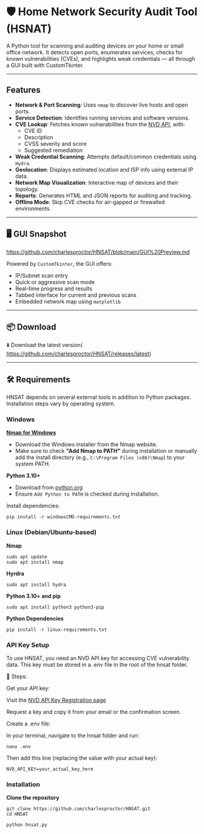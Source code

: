 # 🛡️ Home Network Security Audit Tool (HSNAT)

A Python tool for scanning and auditing devices on your home or small office network. It detects open ports, enumerates services, checks for known vulnerabilities (CVEs), and highlights weak credentials — all through a GUI built with CustomTkinter.

---

##  Features

-  **Network & Port Scanning**: Uses `nmap` to discover live hosts and open ports.
-  **Service Detection**: Identifies running services and software versions.
-  **CVE Lookup**: Fetches known vulnerabilities from the [NVD API](https://nvd.nist.gov/developers/vulnerabilities), with:
    - CVE ID
    - Description
    - CVSS severity and score
    - Suggested remediation
-  **Weak Credential Scanning**: Attempts default/common credentials using `Hydra`.
-  **Geolocation**: Displays estimated location and ISP info using external IP data.
-  **Network Map Visualization**: Interactive map of devices and their topology.
-  **Reports**: Generates HTML and JSON reports for auditing and tracking.
-  **Offline Mode**: Skip CVE checks for air-gapped or firewalled environments.

---

## 🖥️ GUI Snapshot

https://github.com/charlesproctor/HNSAT/blob/main/GUI%20Preview.md

Powered by `CustomTkinter`, the GUI offers:

- IP/Subnet scan entry
- Quick or aggressive scan mode
- Real-time progress and results
- Tabbed interface for current and previous scans
- Embedded network map using `matplotlib`

---


## 📦 Download

⬇️ Download the latest version(
https://github.com/charlesproctor/HNSAT/releases/latest)


---

## 🛠️ Requirements

HNSAT depends on several external tools in addition to Python packages. Installation steps vary by operating system.

###  Windows

   **[Nmap for Windows](https://nmap.org/download.html#windows)**
   - Download the Windows installer from the Nmap website.
   - Make sure to check **"Add Nmap to PATH"** during installation or manually add the install directory (e.g., `C:\Program Files (x86)\Nmap`) to your system PATH.

   **Python 3.10+**
   - Download from [python.org](https://www.python.org/downloads/windows/)
   - Ensure `Add Python to PATH` is checked during installation.


Install dependencies:
```
pip install -r windowsCMD-requirements.txt
```

### Linux (Debian/Ubuntu-based)

   **Nmap**
 ```
sudo apt update
sudo apt install nmap
 ```

   **Hyrdra**
```
sudo apt install hydra
 ```

   **Python 3.10+ and pip**
```
sudo apt install python3 python3-pip
 ```

   **Python Dependencies**
```
pip install -r linux-requirements.txt
```

### API Key Setup

To use HNSAT, you need an NVD API key for accessing CVE vulnerability data. This key must be stored in a .env file in the root of the hnsat folder.

📌 Steps:

Get your API key:

 Visit the [NVD API Key Registration page](https://nvd.nist.gov/developers/request-an-api-key)

 Request a key and copy it from your email or the confirmation screen.

 Create a .env file:

 In your terminal, navigate to the hnsat folder and run:
    
    nano .env
    
Then add this line (replacing the value with your actual key):

    NVD_API_KEY=your_actual_key_here

### Installation

   **Clone the repository**
   ```
   git clone https://github.com/charlesproctor/HNSAT.git
   cd HNSAT
 ```
 
    python hnsat.py
 
